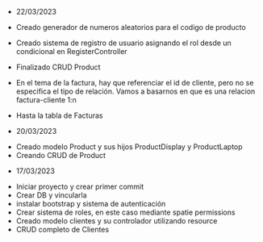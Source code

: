 
* 22/03/2023
- Creado generador de numeros aleatorios para el codigo de producto
- Creado sistema de registro de usuario asignando el rol desde un condicional en RegisterController
- Finalizado CRUD Product

- En el tema de la factura, hay que referenciar el id de cliente, pero no se especifica el tipo de relación. Vamos a basarnos en que es una relacion factura-cliente 1:n
- Hasta la tabla de Facturas

* 20/03/2023
- Creado modelo Product y sus hijos ProductDisplay y ProductLaptop
- Creando CRUD de Product

* 17/03/2023
- Iniciar proyecto y crear primer commit
- Crear DB y vincularla
- instalar bootstrap y sistema de autenticación
- Crear sistema de roles, en este caso mediante spatie permissions
- Creado modelo clientes y su controlador utilizando resource
- CRUD completo de Clientes
